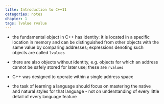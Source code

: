 ```yaml
---
title: Introduction to C++11
categories: notes
chapter: 1
tags: lvalue rvalue
---
```


* the fundamental object in C++ has identity: it is located in a specific
  location in memory and can be distinguished from other objects with the same
  value by comparing addresses; expressions denoting such objects are called
  `lvalues`

* there are also objects without identity, e.g. objects for which an address
  cannot be safely stored for later use; these are `rvalues`

* C++ was designed to operate within a single address space

* the task of learning a language should focus on mastering the native and
  natural styles for that language - not on understanding of every little detail
  of every language feature
